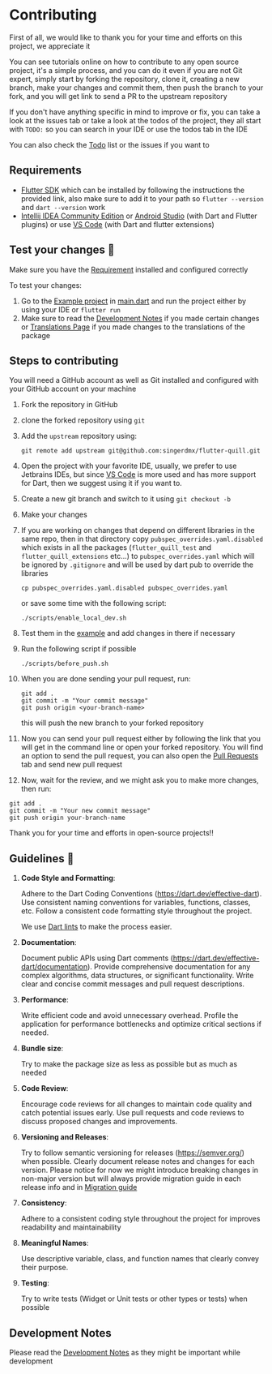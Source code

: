 # Contributing

First of all, we would like to thank you for your time and efforts on this project, we appreciate it

You can see tutorials online on how to contribute to any open source project, it's a simple process, and you can do it even if you are not Git expert, simply start by forking the repository, clone it, creating a new branch, make your changes and commit them, then push the branch to your fork, and you will get link to send a PR to the upstream repository

If you don't have anything specific in mind to improve or fix, you can take a look at the issues tab or take a look at the todos of the project, they all start with `TODO:` so you can search in your IDE or use the todos tab in the IDE

You can also check the [Todo](./doc/todo.md) list or the issues  if you want to

## Requirements

- [Flutter SDK](https://docs.flutter.dev/get-started/install) which can be installed by following the instructions the provided link, also make sure to add it to your path so `flutter --version` and `dart --version` work
- [Intellij IDEA Community Edition](https://www.jetbrains.com/idea/download/) or [Android Studio](https://developer.android.com/studio) (with Dart and Flutter plugins) or use [VS Code](https://code.visualstudio.com/) (with Dart and flutter extensions)


## Test your changes 🧪

Make sure you have the [Requirement](#requirements) installed and configured correctly

To test your changes:

1. Go to the [Example project](./example/) in [main.dart](./example/lib/main.dart) and run the project either by using your IDE or `flutter run`
2. Make sure to read the [Development Notes](./doc/development_notes.md) if you made certain changes or [Translations Page](./doc/translation.md) if you made changes to the translations of the package

## Steps to contributing

You will need a GitHub account as well as Git installed and configured with your GitHub account on your machine

1. Fork the repository in GitHub
2. clone the forked repository using `git`
3. Add the `upstream` repository using:
    ```
    git remote add upstream git@github.com:singerdmx/flutter-quill.git
    ```
4. Open the project with your favorite IDE, usually, we prefer to use Jetbrains IDEs, but since [VS Code](https://code.visualstudio.com) is more used and has more support for Dart, then we suggest using it if you want to.
5. Create a new git branch and switch to it using `git checkout -b`
6. Make your changes
7. If you are working on changes that depend on different libraries in the same repo, then in that directory copy `pubspec_overrides.yaml.disabled` which exists in all the packages (`flutter_quill_test` and `flutter_quill_extensions` etc...)
to `pubspec_overrides.yaml` which will be ignored by `.gitignore` and will be used by dart pub to override the libraries
    ```
    cp pubspec_overrides.yaml.disabled pubspec_overrides.yaml
    ```
    or save some time with the following script:
    <!-- TODO: We should update this script to dart instead -->
    ```
    ./scripts/enable_local_dev.sh
    ```
8. Test them in the [example](./example) and add changes in there if necessary
9.  Run the following script if possible
    ```
    ./scripts/before_push.sh
    ```
10. When you are done sending your pull request, run:
    ```
    git add .
    git commit -m "Your commit message"
    git push origin <your-branch-name>
    ```
    this will push the new branch to your forked repository

11. Now you can send your pull request either by following the link that you will get in the command line or open your
forked repository. You will find an option to send the pull request, you can also
open the [Pull Requests](https://github.com/singerdmx/flutter-quill) tab and send new pull request

12. Now, wait for the review, and we might ask you to make more changes, then run:
```
git add .
git commit -m "Your new commit message"
git push origin your-branch-name
```

Thank you for your time and efforts in open-source projects!!

## Guidelines 📝

<!-- TODO: Update the guidelines -->

1. **Code Style and Formatting**:

   Adhere to the Dart Coding Conventions (https://dart.dev/effective-dart).
   Use consistent naming conventions for variables, functions, classes, etc.
   Follow a consistent code formatting style throughout the project.

   We use [Dart lints](https://dart.dev/tools/linter-rules) to make the process easier.
2. **Documentation**:

   Document public APIs using Dart comments (https://dart.dev/effective-dart/documentation).
   Provide comprehensive documentation for any complex algorithms, data structures, or significant functionality.
   Write clear and concise commit messages and pull request descriptions.
3. **Performance**:

   Write efficient code and avoid unnecessary overhead.
   Profile the application for performance bottlenecks and optimize critical sections if needed.
4. **Bundle size**:

   Try to make the package size as less as possible but as much as needed
5. **Code Review**:

   Encourage code reviews for all changes to maintain code quality and catch potential issues early.
   Use pull requests and code reviews to discuss proposed changes and improvements.
6. **Versioning and Releases**:

   Try to follow semantic versioning for releases (https://semver.org/) when possible.
   Clearly document release notes and changes for each version.
   Please notice for now we might introduce breaking changes in non-major version but will always provide migration
   guide in each release info and in [Migration guide](./doc/migration.md)
7. **Consistency**:

   Adhere to a consistent coding style throughout the project for improves readability and maintainability
8. **Meaningful Names**:

   Use descriptive variable, class, and function names that clearly convey their purpose.
9. **Testing**:

   Try to write tests (Widget or Unit tests or other types or tests) when possible

## Development Notes

Please read the [Development Notes](./doc/development_notes.md) as they might be important while development